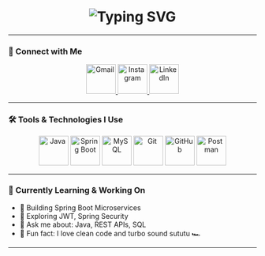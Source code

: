<!-- 🧠 Typing Welcome Animation -->
<h1 align="center">
  <img src="https://readme-typing-svg.demolab.com?font=Fira+Code&size=28&duration=2000&pause=800&color=00F7FF&center=true&vCenter=true&multiline=true&width=600&height=100&lines=Hi+%F0%9F%91%8B%2C+I'm+Nishant!;Java+Backend+Developer+from+India;Welcome+to+my+GitHub+Profile" alt="Typing SVG" />
</h1>



---

### 💫 Connect with Me

<p align="center">
  <a href="mailto:mattenishant@gmail.com">
    <img src="https://img.icons8.com/clouds/100/000000/gmail-new.png" alt="Gmail" width="60"/>
  </a>
  <a href="https://www.instagram.com/zeconiniar?igsh=MTRicjlldmp1YXhnMQ==">
    <img src="https://img.icons8.com/clouds/100/000000/instagram-new.png" alt="Instagram" width="60"/>
  </a>
  <a href="https://www.linkedin.com/in/YOUR-LINKEDIN-USERNAME/">
    <img src="https://img.icons8.com/clouds/100/000000/linkedin.png" alt="LinkedIn" width="60"/>
  </a>
</p>

---

### 🛠️ Tools & Technologies I Use

<p align="center">
  <img src="https://cdn.jsdelivr.net/gh/devicons/devicon/icons/java/java-original.svg" alt="Java" width="60" height="60"/>
  <img src="https://cdn.jsdelivr.net/gh/devicons/devicon/icons/spring/spring-original.svg" alt="Spring Boot" width="60" height="60"/>
  <img src="https://cdn.jsdelivr.net/gh/devicons/devicon/icons/mysql/mysql-original.svg" alt="MySQL" width="60" height="60"/>
  <img src="https://cdn.jsdelivr.net/gh/devicons/devicon/icons/git/git-original.svg" alt="Git" width="60" height="60"/>
  <img src="https://cdn.jsdelivr.net/gh/devicons/devicon/icons/github/github-original.svg" alt="GitHub" width="60" height="60"/>
  <img src="https://cdn.jsdelivr.net/gh/devicons/devicon/icons/postman/postman-original.svg" alt="Postman" width="60" height="60"/>
</p>

---

### 🚀 Currently Learning & Working On
- 🔭 Building Spring Boot Microservices
- 🔐 Exploring JWT, Spring Security
- 💬 Ask me about: Java, REST APIs, SQL
- 🧠 Fun fact: I love clean code and turbo sound sututu 🏎️

---

